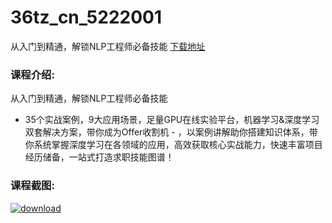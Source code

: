 # 36tz_cn_5222001
从入门到精通，解锁NLP工程师必备技能
[下载地址](http://www.36tz.cn/article/5222001 "下载地址")
### 课程介绍:
从入门到精通，解锁NLP工程师必备技能
- 35个实战案例，9大应用场景，足量GPU在线实验平台，机器学习&深度学习双套解决方案，带你成为Offer收割机 -
，以案例讲解助你搭建知识体系，带你系统掌握深度学习在各领域的应用，高效获取核心实战能力，快速丰富项目经历储备，一站式打造求职技能图谱！

### 课程截图:
[![download](http://36tz.cn/muke_img/2021_12_2-10.png "下载地址")](http://www.36tz.cn "下载地址")
